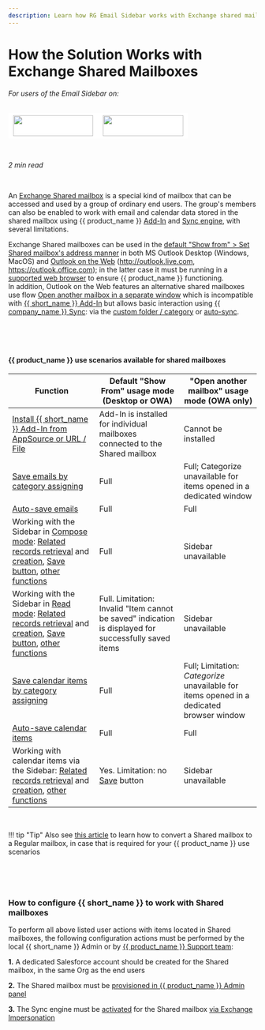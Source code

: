 ```yaml
---
description: Learn how RG Email Sidebar works with Exchange shared mailboxes
---
```

# How the Solution Works with Exchange Shared Mailboxes  
  

<i>For users of the Email Sidebar on:</i><br><br>
<div class="container" style="display: inline-block; height: 42px; width: 162px; padding: 5px 10px; background-color: #fff;"><img src="https://revenuegrid.com/revenue-inbox/wp-content/uploads/Exchange1.svg" style="height: 100%; object-fit: contain; vertical-align: middle;"></div><div class="container" style="display: inline-block; height: 42px; width: 163px; padding: 5px 10px; background-color: #fff;"><img src="https://revenuegrid.com/revenue-inbox/wp-content/uploads/Office365.svg" style="height: 100%; object-fit: contain; vertical-align: middle;"></div>

&nbsp;

*2 min read*  

<!-- ShareThis BEGIN --> 
<div class="addthis_inline_share_toolbox"></div>
<!-- End ShareThis --> 

&nbsp;

An [Exchange Shared mailbox](https://docs.microsoft.com/en-us/exchange/collaboration/shared-mailboxes/shared-mailboxes?view=exchserver-2019) is a special kind of mailbox that can be accessed and used by a group of ordinary end users. The group's members can also be enabled to work with email and calendar data stored in the shared mailbox using {{ product_name }} [Add-In](../Introduction/) and [Sync engine](../Synchronization-Engine-An-Overview/), with several limitations.

Exchange Shared mailboxes can be used in the [default "Show from" >  Set Shared mailbox's address manner](https://support.microsoft.com/en-ie/office/access-another-person-s-mailbox-a909ad30-e413-40b5-a487-0ea70b763081) in both MS Outlook Desktop (Windows, MacOS) and [Outlook on the Web](https://en.wikipedia.org/wiki/Outlook_on_the_web) (<http://outlook.live.com>, <https://outlook.office.com>); in the latter case it must be running in a [supported web browser](../Supported-Email-Clients-for-Microsoft-Office-365-%28with-Exchange-Online-plan%29/#browsers) to ensure {{ product_name }} functioning.  
In addition, Outlook on the Web features an alternative shared mailboxes use flow [Open another mailbox in a separate window](https://support.microsoft.com/en-ie/office/access-another-person-s-mailbox-a909ad30-e413-40b5-a487-0ea70b763081) which is incompatible with [{{ short_name }} Add-In](../Introduction/) but allows basic interaction using [{{ company_name }} Sync](../Synchronization-Engine-An-Overview/): via the [custom folder / category](../Saving-Emails-in-Salesforce-2.-Ways-to-Save-an-Email-%28Adaptive-view%29/#3_besides_using_the_save_button_emails_saving_can_be_performed_in_4_more_easy_ways) or [auto-sync](../Configuring-Activities-Synchronization-Settings/#automatic_saving_of_emails_emails_autosharing).

&nbsp;

&nbsp;

#### {{ product_name }} use scenarios available for shared mailboxes



| Function                                                     | Default "Show From" usage mode (Desktop or OWA)              | "Open another mailbox" usage mode (OWA only)                 |
| ------------------------------------------------------------ | ------------------------------------------------------------ | ------------------------------------------------------------ |
| [Install {{ short_name }} Add-In from AppSource or URL / File](../How-to-Install-and-Run-the-Solution-for-Office-365-Mailboxes/) | Add-In is installed for individual mailboxes connected to the Shared mailbox | Cannot be installed                                          |
| [Save emails by category assigning](../Saving-Emails-in-Salesforce-2.-Ways-to-Save-an-Email-%28Adaptive-view%29/#3_besides_using_the_save_button_emails_saving_can_be_performed_in_4_more_easy_ways) | Full                                                         | Full; Categorize unavailable for items opened in a dedicated window |
| [Auto-save emails](../Configuring-Activities-Synchronization-Settings/#automatic_saving_of_emails_emails_autosharing) | Full                                                         | Full                                                         |
| Working with the Sidebar in [Compose mode](../Saving-Emails-in-Salesforce-2.-Ways-to-Save-an-Email-(Adaptive-view)/#1_saving_an_email_when_revenue_grid_synchronization_is_active): [Related records retrieval](../Initial-Search-and-Applied-Record-Filters/#related_records_retrieval_pattern) and [creation](../Searching-for-Existing-Salesforce-Records-and-Creating-New-Records-%28Adaptive-view%29/#creating_new_records_in_salesforce), [Save button](../Save-Email-Dialog/), [other functions](../All-User-Actions-in-Add-In-Sidebar/) | Full                                                         | Sidebar unavailable                                          |
| Working with the Sidebar in [Read mode](../Saving-Emails-in-Salesforce-2.-Ways-to-Save-an-Email-(Adaptive-view)/#1_saving_an_email_when_revenue_grid_synchronization_is_active): [Related records retrieval](../Initial-Search-and-Applied-Record-Filters/#related_records_retrieval_pattern) and [creation](../Searching-for-Existing-Salesforce-Records-and-Creating-New-Records-%28Adaptive-view%29/#creating_new_records_in_salesforce), [Save button](../Save-Email-Dialog/), [other functions](../All-User-Actions-in-Add-In-Sidebar/) | Full. Limitation: Invalid "Item cannot be saved" indication is displayed for successfully saved items | Sidebar unavailable                                          |
| [Save calendar items by category assigning](../Saving-Calendar-Items-in-Salesforce-%28Adaptive-view%29/#saving_calendar_items_semi-automatically) | Full                                                         | Full; Limitation: *Categorize* unavailable for items opened in a dedicated browser window |
| [Auto-save calendar items](../Saving-Calendar-Items-in-Salesforce-%28Adaptive-view%29/#meeting_appointment_autosaving) | Full                                                         | Full                                                         |
| Working with calendar items via the Sidebar: [Related records retrieval](../Initial-Search-and-Applied-Record-Filters/#related_records_retrieval_pattern) and [creation](../Searching-for-Existing-Salesforce-Records-and-Creating-New-Records-%28Adaptive-view%29/#creating_new_records_in_salesforce), [other functions](../All-User-Actions-in-Add-In-Sidebar/) | Yes. Limitation: no [Save](../Save-Email-Dialog/) button     | Sidebar unavailable                                          |

&nbsp;

!!! tip "Tip"
    Also see [this article](../Shared-Regular/) to learn how to convert a Shared mailbox to a Regular mailbox, in case that is required for your {{ product_name }} use scenarios

&nbsp;

&nbsp;

### How to configure {{ short_name }} to work with Shared mailboxes

To perform all above listed user actions with items located in Shared mailboxes, the following configuration actions must be performed by the local {{ short_name }} Admin or by [{{ product_name }} Support team](mailto:support@revenuegrid.com):

**1\.** A dedicated Salesforce account should be created for the Shared mailbox, in the same Org as the end users  

**2\.** The Shared mailbox must be [provisioned in {{ product_name }} Admin panel](../Managing-Users-via-the-Solution-s-Admin-Panel/)  

**3\.** The Sync engine must be [activated](../Authorizing-Sync-Engine-to-Work-with-Your-Data/) for the Shared mailbox [via Exchange Impersonation](../Impersonation-O365/)  



&nbsp;

&nbsp;



